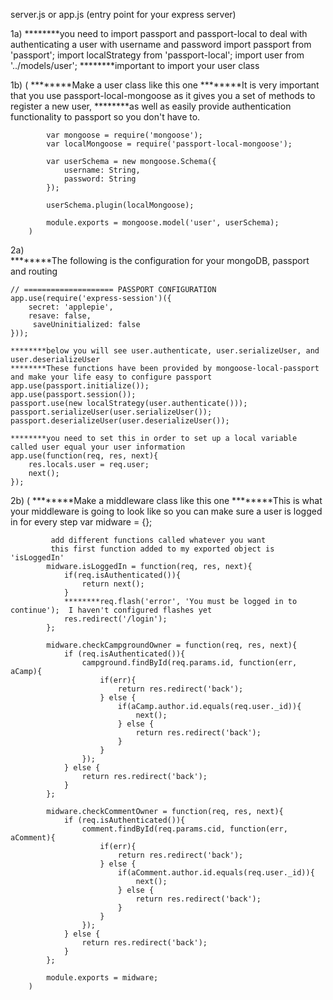 server.js or app.js (entry point for your express server)

1a)
    ********you need to import passport and passport-local to deal with authenticating a user with username and password
    import passport from 'passport';
    import localStrategy from 'passport-local';
    import user from '../models/user'; ********important to import your user class
    
1b)
        (
            ********Make a user class like this one 
            ********It is very important that you use passport-local-mongoose as it gives you a set of methods to register a new user,
            ********as well as easily provide authentication functionality to passport so you don't have to.
            
            var mongoose = require('mongoose');
            var localMongoose = require('passport-local-mongoose');
            
            var userSchema = new mongoose.Schema({
                username: String,
                password: String
            });
            
            userSchema.plugin(localMongoose);
            
            module.exports = mongoose.model('user', userSchema);
        )

2a)    
    ********The following is the configuration for your mongoDB, passport and routing
    
    // ==================== PASSPORT CONFIGURATION
    app.use(require('express-session')({
        secret: 'applepie',
        resave: false,
         saveUninitialized: false
    }));
    
    ********below you will see user.authenticate, user.serializeUser, and user.deserializeUser 
    ********These functions have been provided by mongoose-local-passport and make your life easy to configure passport 
    app.use(passport.initialize());
    app.use(passport.session());
    passport.use(new localStrategy(user.authenticate()));
    passport.serializeUser(user.serializeUser());
    passport.deserializeUser(user.deserializeUser());
    
    ********you need to set this in order to set up a local variable called user equal your user information 
    app.use(function(req, res, next){
        res.locals.user = req.user;
        next();
    });
    
2b)
        (
            ********Make a middleware class like this one 
            ********This is what your middleware is going to look like so you can make sure a user is logged in for every step 
            var midware = {};
            
             add different functions called whatever you want 
             this first function added to my exported object is 'isLoggedIn' 
            midware.isLoggedIn = function(req, res, next){
                if(req.isAuthenticated()){
                    return next();
                }
                ********req.flash('error', 'You must be logged in to continue');  I haven't configured flashes yet 
                res.redirect('/login');
            };
            
            midware.checkCampgroundOwner = function(req, res, next){
                if (req.isAuthenticated()){
                    campground.findById(req.params.id, function(err, aCamp){
                        if(err){
                            return res.redirect('back');
                        } else {
                            if(aCamp.author.id.equals(req.user._id)){
                                next();
                            } else {
                                return res.redirect('back');
                            }
                        }
                    });
                } else {
                    return res.redirect('back');
                }
            };
            
            midware.checkCommentOwner = function(req, res, next){
                if (req.isAuthenticated()){
                    comment.findById(req.params.cid, function(err, aComment){
                        if(err){
                            return res.redirect('back');
                        } else {
                            if(aComment.author.id.equals(req.user._id)){
                                next();
                            } else {
                                return res.redirect('back');
                            }
                        }
                    });
                } else {
                    return res.redirect('back');
                }
            };
            
            module.exports = midware;
        )